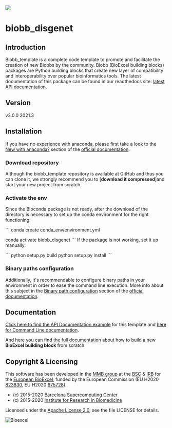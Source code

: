 [![](https://readthedocs.org/projects/biobb-template/badge/?version=latest)](https://biobb-template.readthedocs.io/en/latest/?badge=latest)

# biobb_disgenet

## Introduction
Biobb_template is a complete code template to promote and facilitate the creation of
new Biobbs by the community.
Biobb (BioExcel building blocks) packages are Python building blocks that
create new layer of compatibility and interoperability over popular
bioinformatics tools.
The latest documentation of this package can be found in our readthedocs site:
[latest API documentation](http://biobb_template.readthedocs.io/en/latest/).

## Version
v3.0.0 2021.3

## Installation

If you have no experience with anaconda, please first take a look to the [New with anaconda?](https://biobb-documentation.readthedocs.io/en/latest/first_steps.html#new-with-anaconda) section of the [official documentation](https://biobb-documentation.readthedocs.io/en/latest/).

### Download repository

Although the biobb_template repository is available at GitHub and thus you can clone it, we strongly recommend you to [**download it compressed**]and start your new project from scratch. 

### Activate the env

Since the Bioconda package is not ready, after the download of the directory is necessary to set up the conda environment for the right functioning:

´´´
conda create conda_env/environment.yml

conda activate biobb_disgenet
´´´
If the package is not working, set it up manually:

´´´
python setup.py build
python setup.py install
´´´

### Binary paths configuration

Additionally, it's recommendable to configure binary paths in your environment in order to ease the command line execution. More info about this subject in the [Binary path configuration](https://biobb-documentation.readthedocs.io/en/latest/execution.html#binary-path-configuration) section of the [official documentation](https://biobb-documentation.readthedocs.io/en/latest/).

## Documentation

[Click here to find the API Documentation example](https://biobb-template.readthedocs.io/en/latest/template.html) for this template and [here for Command Line documentation](http://biobb_template.readthedocs.io/en/latest/command_line.html).

And here you can find [the full documentation](https://biobb-documentation.readthedocs.io/en/latest/) about how to build a new **BioExcel building block** from scratch.

## Copyright & Licensing
This software has been developed in the [MMB group](http://mmb.irbbarcelona.org) at the [BSC](http://www.bsc.es/) & [IRB](https://www.irbbarcelona.org/) for the [European BioExcel](http://bioexcel.eu/), funded by the European Commission (EU H2020 [823830](http://cordis.europa.eu/projects/823830), EU H2020 [675728](http://cordis.europa.eu/projects/675728)).

* (c) 2015-2020 [Barcelona Supercomputing Center](https://www.bsc.es/)
* (c) 2015-2020 [Institute for Research in Biomedicine](https://www.irbbarcelona.org/)

Licensed under the
[Apache License 2.0](https://www.apache.org/licenses/LICENSE-2.0), see the file LICENSE for details.

![](https://bioexcel.eu/wp-content/uploads/2019/04/Bioexcell_logo_1080px_transp.png "Bioexcel")
